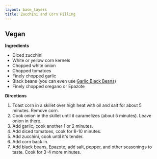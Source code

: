 ```yaml
---
layout: base_layers
title: Zucchini and Corn Filling
---
```


Vegan
-----

__Ingredients__

* Diced zucchini
* White or yellow corn kernels
* Chopped white onion
* Chopped tomatoes
* Finely chopped garlic
* Black beans (you can even use [Garlic Black Beans](/base_layers/garlic_black_beans.html))
* Finely chopped oregano or Epazote

__Directions__

1. Toast corn in a skillet over high heat with oil and salt for about 5 minutes. Remove corn.
2. Cook onion in the skillet until it caramelizes (about 5 minutes). Leave onion in there.
3. Add garlic, cook another 1 or 2 minutes.
4. Add diced tomatoes, cook for 8-10 minutes.
5. Add zucchini, cook until it's tender.
6. Add corn back in.
7. Add black beans, Epazote; add salt, pepper, and other seasonings to taste. Cook for 3-4 more minutes.
